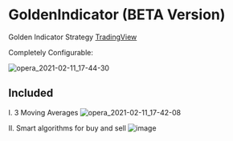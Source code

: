 # GoldenIndicator (BETA Version)
Golden Indicator Strategy [TradingView](https://www.tradingview.com)

Completely Configurable:

![opera_2021-02-11_17-44-30](https://user-images.githubusercontent.com/20374208/107660627-24e55880-6c91-11eb-96fd-d8f63a170a99.png)


## Included

I.   3 Moving Averages
![opera_2021-02-11_17-42-08](https://user-images.githubusercontent.com/20374208/107660041-7fca8000-6c90-11eb-9d30-026068b8a114.png)


II.  Smart algorithms for buy and sell
![image](https://user-images.githubusercontent.com/20374208/107660471-fc5d5e80-6c90-11eb-960a-e6603eb6d335.png)




